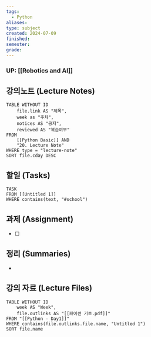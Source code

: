 ```yaml
---
tags:
  - Python
aliases: 
type: subject
created: 2024-07-09
finished: 
semester: 
grade:
---
```

### UP: [[Robotics and AI]]

## 강의노트 (Lecture Notes)
```dataview
TABLE WITHOUT ID
	file.link AS "제목",
	week as "주차",
	notices AS "공지",
	reviewed AS "복습여부"
FROM 
	[[Python Basic]] AND
	"20. Lecture Note"
WHERE type = "lecture-note"
SORT file.cday DESC
```

## 할일 (Tasks)
```dataview
TASK
FROM [[Untitled 1]]
WHERE contains(text, "#school")
```

## 과제 (Assignment)
- [ ] 

## 정리 (Summaries)
- 

## 강의 자료 (Lecture Files)
```dataview
TABLE WITHOUT ID
	week AS "Week",
	file.outlinks AS "[[파이썬 기초.pdf]]"
FROM "[[Python - Day1]]"
WHERE contains(file.outlinks.file.name, "Untitled 1")
SORT file.name
```

